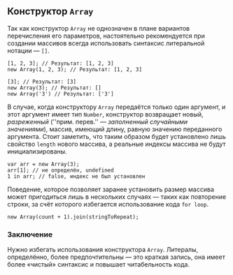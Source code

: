 ## Конструктор `Array`

Так как конструктор `Array` не однозначен в плане вариантов перечисления его параметров, настоятельно рекомендуется при создании массивов всегда использовать синтаксис литеральной нотации — `[]`.

    [1, 2, 3]; // Результат: [1, 2, 3]
    new Array(1, 2, 3); // Результат: [1, 2, 3]

    [3]; // Результат: [3]
    new Array(3); // Результат: []
    new Array('3') // Результат: ['3']

В случае, когда конструктору `Array` передаётся только один аргумент, и этот аргумент имеет тип `Number`, конструктор возвращает новый, _разреженный_ (''прим. перев.'' — *заполненный случайными значениями*), массив, имеющий длину, равную значению переданного аргумента. Стоит заметить, что таким образом будет установлено лишь свойство `length` нового массива, а реальные индексы массива не будут инициализированы.

    var arr = new Array(3);
    arr[1]; // не определён, undefined
    1 in arr; // false, индекс не был установлен

Поведение, которое позволяет заранее установить размер массива может пригодиться лишь в нескольких случаях — таких как повторение строки, за счёт которого избегается использование кода `for loop`.

    new Array(count + 1).join(stringToRepeat);

### Заключение

Нужно избегать использования конструктора `Array`. Литералы, определённо, более предпочтительны — это краткая запись, она имеет более «чистый» синтаксис и повышает читабельность кода.

